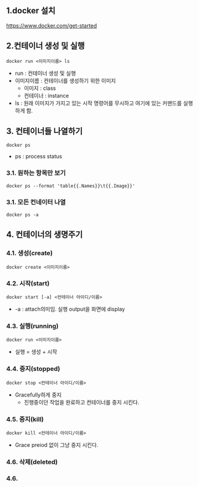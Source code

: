 ## 1.docker 설치
https://www.docker.com/get-started

## 2.컨테이너 생성 및 실행
```docker
docker run <이미지이름> ls
```
- run : 컨테이너 생성 및 실행  
- 이미지이름 : 컨테이너를 생성하기 위한 이미지  
  - 이미지 : class  
  - 컨테이너 : instance  
- ls : 원래 이미지가 가지고 있는 시작 명령어를 무시하고 여기에 있는 커맨드를 실행하게 함.

## 3. 컨테이너들 나열하기
```docker
docker ps
```
- ps : process status
### 3.1. 원하는 항목만 보기
```docker
docker ps --format 'table{{.Names}}\t{{.Image}}'
```
### 3.1. 모든 컨네이터 나열
```docker
docker ps -a
```

## 4. 컨테이너의 생명주기
### 4.1. 생성(create)
```docker
docker create <이미지이름>
```
### 4.2. 시작(start)
```docker
docker start [-a] <컨테이너 아이디/이름>
```
- -a : attach의미임. 실행 output을 화면에 display
### 4.3. 실행(running)
```docker
docker run <이미지이름>
```
- 실행 = 생성 + 시작
### 4.4. 중지(stopped)
```docker
docker stop <컨테이너 아이디/이름>
```
- Gracefully하게 중지
  - 진행중이던 작업을 완료하고 컨테이너를 중지 시킨다.
### 4.5. 중지(kill)
```docker
docker kill <컨테이너 아이디/이름>
```
- Grace preiod 없이 그냥 중지 시킨다.
### 4.6. 삭제(deleted)
### 4.6.
